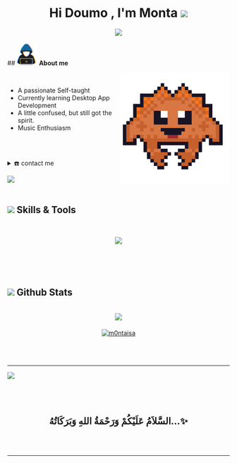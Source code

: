 <h1 align="center"><b>Hi Doumo , I'm Monta </b><img src="https://media.giphy.com/media/hvRJCLFzcasrR4ia7z/giphy.gif" width="35"></h1>

<p align="center">
  <a href="https://github.com/DenverCoder1/readme-typing-svg"><img src="https://readme-typing-svg.herokuapp.com?font=Time+New+Roman&color=d0a08a&size=25&center=true&vCenter=true&width=600&height=100&lines=Assalamu+'Alaikum+Warahmatullah..&hearts;++;Self-taught+Full+Scrap+Developer,;Active+Learner+/+Researcher,;Love+to+learn+new+stuffs..<3"></a>
</p>


	
##<picture><img src = "https://github.com/0xAbdulKhalid/0xAbdulKhalid/raw/main/assets/mdImages/about_me.gif" width = 50px></picture>  **About me**


<picture> <img align="right" src="https://github.com/M0ntaisa/M0ntaisa/blob/main/rust.gif?raw=true" width = 250px></picture>

<br>

- A passionate Self-taught 
- Currently learning Desktop App Development
- A little confused, but still got the spirit.
- Music Enthusiasm

<br><br>

<details>
  <summary>☎️ contact me</summary>
<div>
  <samp>
    <h2 align="left">you can reach me by:</h2>
    <p align="left">
      <br/>
      <a href="mailto:dragonneetoo@gmail.com" target="blank"><img align="center"
         src="https://img.shields.io/badge/gmail-EA4335.svg?style=for-the-badge&logo=gmail&logoColor=white"
         alt="azzar" height="30"/></a>
      <a href="https://wa.me/+628xxxx" target="blank"><img align="center"
         src="https://img.shields.io/badge/whatsapp-4B7F1.svg?style=for-the-badge&logo=whatsapp&logoColor=white"
         alt="azzar" height="30"/></a>
    </p>
  <p align="left">
      <a href="https://instagram.com/md.ham" target="blank"><img align="center"
         src="https://img.shields.io/badge/instagram-%23E4405F.svg?style=for-the-badge&logo=Instagram&logoColor=white"
         alt="azzar" height="30"/></a>
      <a href="https://twitter.com/idm1303" target="blank"><img align="center"
         src="https://img.shields.io/badge/twitter-1DA1F2.svg?style=for-the-badge&logo=twitter&logoColor=white"
         alt="azzar" height="30"/></a>
      <br>
    </p>
  </samp>
</div>
</details>

<img src="https://user-images.githubusercontent.com/73097560/115834477-dbab4500-a447-11eb-908a-139a6edaec5c.gif"><br><br>

## <img src="https://media2.giphy.com/media/QssGEmpkyEOhBCb7e1/giphy.gif?cid=ecf05e47a0n3gi1bfqntqmob8g9aid1oyj2wr3ds3mg700bl&rid=giphy.gif" width ="25"><b> Skills & Tools</b>
<br>

<p align="center">
  <a href="https://skillicons.dev">
    <img src="https://skillicons.dev/icons?i=vscode,html,css,js,php,mysql,bootstrap,tailwind,jquery,nodejs,ts" />
  </a>
</p>


<br>
<br>



<br>


## <img src="https://media.giphy.com/media/iY8CRBdQXODJSCERIr/giphy.gif" width="35"><b> Github Stats </b>
<br>

<div align="center">

<a href="https://github.com/m0ntaisa/">
  <img src="https://github-readme-stats.vercel.app/api?username=m0ntaisa&include_all_commits=true&count_private=true&show_icons=true&line_height=20&title_color=D0A08A&icon_color=2234AE&text_color=D3D3D3&bg_color=0,000000,130F40" width="450" /> <br> <br>
  <img src="https://github-readme-stats.vercel.app/api/top-langs?username=m0ntaisa&show_icons=true&locale=en&layout=compact&line_height=20&title_color=D0A08A&icon_color=2234AE&text_color=D3D3D3&bg_color=0,000000,130F40" width="375"  alt="m0ntaisa"/>

</a>
</div>

<br>
<br>
<br>

-----

<img src="https://user-images.githubusercontent.com/73097560/115834477-dbab4500-a447-11eb-908a-139a6edaec5c.gif"><br><br>
<br>
<br>

<div align='center'>

## <b>السَّلاَمُ عَلَيْكُمْ وَرَحْمَةُ اللهِ وَبَرَكَاتُهُ...✨</b>
	
</div>
<br>
<br>

---

